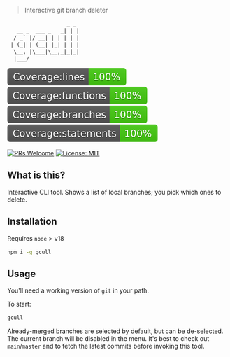 > Interactive git branch deleter

```text
                   _ _
   __ _  ___ _   _| | |
  / _` |/ __| | | | | |
 | (_| | (__| |_| | | |
  \__, |\___|\__,_|_|_|
  |___/
```

![Coverage lines](./static/badge-lines.svg)
![Coverage functions](./static/badge-functions.svg)
![Coverage branches](./static/badge-branches.svg)
![Coverage statements](./static/badge-statements.svg)

[![PRs Welcome](https://img.shields.io/badge/PRs-welcome-brightgreen.svg?style=flat-square)](http://makeapullrequest.com)
[![License: MIT](https://img.shields.io/badge/License-MIT-yellow.svg)](https://opensource.org/licenses/MIT)
## What is this?

Interactive CLI tool. Shows a list of local branches; you pick which ones to delete.

## Installation

Requires `node` > v18

```bash
npm i -g gcull
```

## Usage

You'll need a working version of `git` in your path.

To start:

```bash
gcull
```

 Already-merged branches are selected by default, but can be de-selected. The current branch will be disabled in the menu. It's best to check out `main`/`master` and to fetch the latest commits before invoking this tool.
